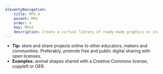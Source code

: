 ```yaml
---
eleventyNavigation:
    title: MPG.4
    parent: MPG
    order: 4
    key: MPG4
    description: Create a virtual library of ready-made graphics or standardized tactile elements that can be reused in different projects.
---
```

- **Tip:** store and share projects online to other educators, makers and communities. Preferably, promote free and
public digital sharing with open licenses.
- **Examples:** animal shapes shared with a Creative Commons license, copyleft or OER.
